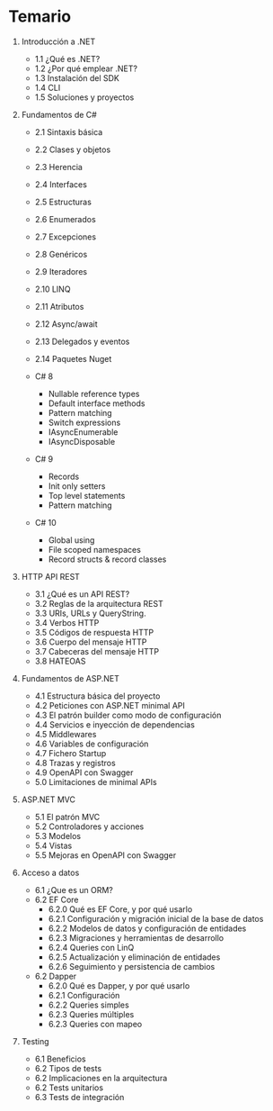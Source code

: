 # Temario

1. Introducción a .NET
    * 1.1 ¿Qué es .NET?
    * 1.2 ¿Por qué emplear .NET?
    * 1.3 Instalación del SDK
    * 1.4 CLI
    * 1.5 Soluciones y proyectos

2. Fundamentos de C#
    * 2.1 Sintaxis básica
    * 2.2 Clases y objetos
    * 2.3 Herencia
    * 2.4 Interfaces
    * 2.5 Estructuras
    * 2.6 Enumerados
    * 2.7 Excepciones
    * 2.8 Genéricos
    * 2.9 Iteradores
    * 2.10 LINQ
    * 2.11 Atributos
    * 2.12 Async/await
    * 2.13 Delegados y eventos
    * 2.14 Paquetes Nuget

    * C# 8
        * Nullable reference types
        * Default interface methods
        * Pattern matching
        * Switch expressions
        * IAsyncEnumerable
        * IAsyncDisposable
    * C# 9
        * Records
        * Init only setters
        * Top level statements
        * Pattern matching
    * C# 10
        * Global using
        * File scoped namespaces
        * Record structs & record classes

3. HTTP API REST
    * 3.1 ¿Qué es un API REST?
    * 3.2 Reglas de la arquitectura REST
    * 3.3 URIs, URLs y QueryString.
    * 3.4 Verbos HTTP
    * 3.5 Códigos de respuesta HTTP
    * 3.6 Cuerpo del mensaje HTTP
    * 3.7 Cabeceras del mensaje HTTP
    * 3.8 HATEOAS

4. Fundamentos de ASP.NET
    * 4.1 Estructura básica del proyecto
    * 4.2 Peticiones con ASP.NET minimal API
    * 4.3 El patrón builder como modo de configuración
    * 4.4 Servicios e inyección de dependencias
    * 4.5 Middlewares
    * 4.6 Variables de configuración
    * 4.7 Fichero Startup
    * 4.8 Trazas y registros
    * 4.9 OpenAPI con Swagger
    * 5.0 Limitaciones de minimal APIs

5. ASP.NET MVC
    * 5.1 El patrón MVC
    * 5.2 Controladores y acciones
    * 5.3 Modelos
    * 5.4 Vistas
    * 5.5 Mejoras en OpenAPI con Swagger

6. Acceso a datos
    * 6.1 ¿Que es un ORM?
    * 6.2 EF Core
        * 6.2.0 Qué es EF Core, y por qué usarlo
        * 6.2.1 Configuración y migración inicial de la base de datos
        * 6.2.2 Modelos de datos y configuración de entidades
        * 6.2.3 Migraciones y herramientas de desarrollo
        * 6.2.4 Queries con LinQ
        * 6.2.5 Actualización y eliminación de entidades
        * 6.2.6 Seguimiento y persistencia de cambios
    * 6.2 Dapper
        * 6.2.0 Qué es Dapper, y por qué usarlo
        * 6.2.1 Configuración
        * 6.2.2 Queries simples
        * 6.2.3 Queries múltiples
        * 6.2.3 Queries con mapeo

7. Testing
    * 6.1 Beneficios
    * 6.2 Tipos de tests
    * 6.2 Implicaciones en la arquitectura
    * 6.2 Tests unitarios
    * 6.3 Tests de integración